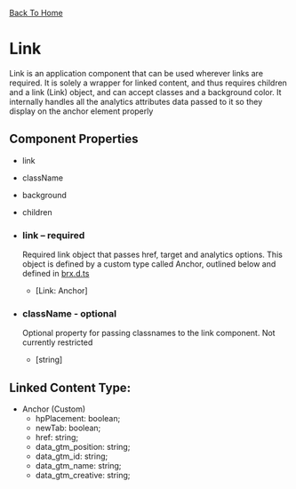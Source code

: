 [Back To Home](../../../)

# Link

Link is an application component that can be used wherever links are required. It is solely a wrapper for linked content, and thus requires children and a link (Link) object, and can accept classes and a background color. It internally handles all the analytics attributes data passed to it so they display on the anchor element properly

## Component Properties

- link
- className
- background
- children

- ### link – required

  Required link object that passes href, target and analytics options. This object is defined by a custom type called Anchor, outlined below and defined in [brx.d.ts](../brx.d.ts)

  - [Link: Anchor]

- ### className - optional

  Optional property for passing classnames to the link component. Not currently restricted

  - [string]

## Linked Content Type:

- Anchor (Custom)
  - hpPlacement: boolean;
  - newTab: boolean;
  - href: string;
  - data_gtm_position: string;
  - data_gtm_id: string;
  - data_gtm_name: string;
  - data_gtm_creative: string;
